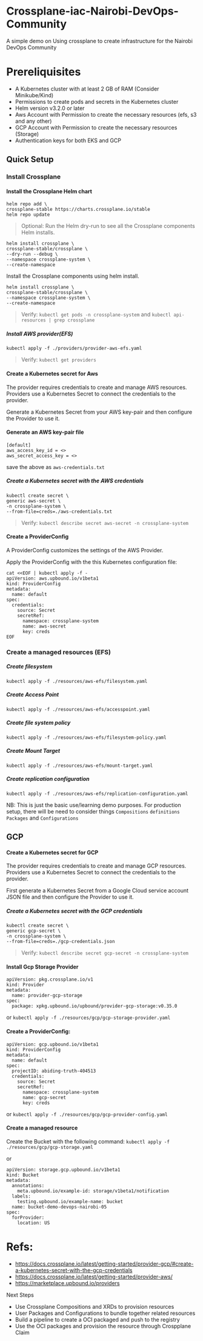 # Crossplane-iac-Nairobi-DevOps-Community

A simple demo on Using crossplane to create infrastructure for the Nairobi DevOps Community

# Prereliquisites

- A Kubernetes cluster with at least 2 GB of RAM (Consider Minikube/Kind)
- Permissions to create pods and secrets in the Kubernetes cluster
- Helm version v3.2.0 or later
- Aws Account with Permission to create the necessary resources (efs, s3 and any other)
- GCP Account with Permission to create the necessary resources (Storage)
- Authentication keys for both EKS and GCP

## Quick Setup

### Install Crossplane

#### Install the Crossplane Helm chart

```
helm repo add \
crossplane-stable https://charts.crossplane.io/stable
helm repo update
```

> Optional: Run the Helm dry-run to see all the Crossplane components Helm installs.

```
helm install crossplane \
crossplane-stable/crossplane \
--dry-run --debug \
--namespace crossplane-system \
--create-namespace
```

Install the Crossplane components using helm install.

```
helm install crossplane \
crossplane-stable/crossplane \
--namespace crossplane-system \
--create-namespace
```

> Verify: `kubectl get pods -n crossplane-system` and `kubectl api-resources | grep crossplane`

##### Install AWS provider(EFS)

`kubectl apply -f ./providers/provider-aws-efs.yaml`

> Verify: `kubectl get providers`

#### Create a Kubernetes secret for Aws

The provider requires credentials to create and manage AWS resources.
Providers use a Kubernetes Secret to connect the credentials to the provider.

Generate a Kubernetes Secret from your AWS key-pair and then configure the Provider to use it.

#### Generate an AWS key-pair file

```
[default]
aws_access_key_id = <>
aws_secret_access_key = <>
```

save the above as `aws-credentials.txt`

##### Create a Kubernetes secret with the AWS credentials

```
kubectl create secret \
generic aws-secret \
-n crossplane-system \
--from-file=creds=./aws-credentials.txt
```

> Verify: `kubectl describe secret aws-secret -n crossplane-system`

#### Create a ProviderConfig

A ProviderConfig customizes the settings of the AWS Provider.

Apply the ProviderConfig with the this Kubernetes configuration file:

```
cat <<EOF | kubectl apply -f -
apiVersion: aws.upbound.io/v1beta1
kind: ProviderConfig
metadata:
  name: default
spec:
  credentials:
    source: Secret
    secretRef:
      namespace: crossplane-system
      name: aws-secret
      key: creds
EOF
```

### Create a managed resources (EFS)

##### Create filesystem

`kubectl apply -f ./resources/aws-efs/filesystem.yaml`

##### Create Access Point

`kubectl apply -f ./resources/aws-efs/accesspoint.yaml`

##### Create file system policy

`kubectl apply -f ./resources/aws-efs/filesystem-policy.yaml`

##### Create Mount Target

`kubectl apply -f ./resources/aws-efs/mount-target.yaml`

##### Create replication configuration

`kubectl apply -f ./resources/aws-efs/replication-configuration.yaml`

NB:
This is just the basic use/learning demo purposes. For production setup, there will be need to consider things `Compositions` `definitions` `Packages` and `Configurations`

## GCP

#### Create a Kubernetes secret for GCP

The provider requires credentials to create and manage GCP resources. Providers use a Kubernetes Secret to connect the credentials to the provider.

First generate a Kubernetes Secret from a Google Cloud service account JSON file and then configure the Provider to use it.

##### Create a Kubernetes secret with the GCP credentials

```
kubectl create secret \
generic gcp-secret \
-n crossplane-system \
--from-file=creds=./gcp-credentials.json
```

> Verify: `kubectl describe secret gcp-secret -n crossplane-system`

#### Install Gcp Storage Provider

```
apiVersion: pkg.crossplane.io/v1
kind: Provider
metadata:
  name: provider-gcp-storage
spec:
  package: xpkg.upbound.io/upbound/provider-gcp-storage:v0.35.0
```

or
`kubectl apply -f ./resources/gcp/gcp-storage-provider.yaml`

#### Create a ProviderConfig:

```
apiVersion: gcp.upbound.io/v1beta1
kind: ProviderConfig
metadata:
  name: default
spec:
  projectID: abiding-truth-404513
  credentials:
    source: Secret
    secretRef:
      namespace: crossplane-system
      name: gcp-secret
      key: creds
```

or
`kubectl apply -f ./resources/gcp/gcp-provider-config.yaml`

#### Create a managed resource

Create the Bucket with the following command:
`kubectl apply -f ./resources/gcp/gcp-storage.yaml`

or

```
apiVersion: storage.gcp.upbound.io/v1beta1
kind: Bucket
metadata:
  annotations:
    meta.upbound.io/example-id: storage/v1beta1/notification
  labels:
    testing.upbound.io/example-name: bucket
  name: bucket-demo-devops-nairobi-05
spec:
  forProvider:
    location: US
```

# Refs:

- https://docs.crossplane.io/latest/getting-started/provider-gcp/#create-a-kubernetes-secret-with-the-gcp-credentials
- https://docs.crossplane.io/latest/getting-started/provider-aws/
- https://marketplace.upbound.io/providers

Next Steps

- Use Crossplane Compositions and XRDs to provision resources
- User Packages and Configurations to bundle together related resources
- Build a pipeline to create a OCI packaged and push to the registry
- Use the OCI packages and provision the resource through Crospplane Claim
